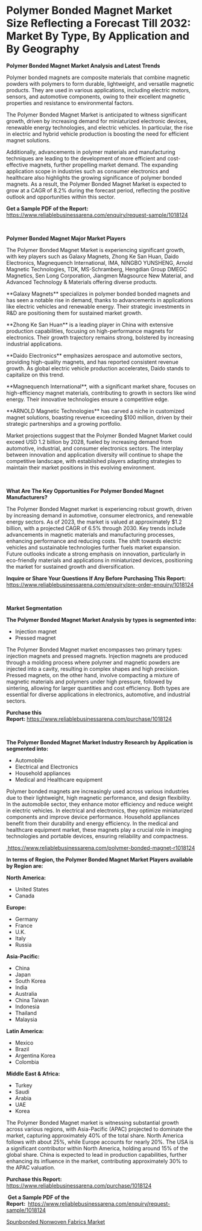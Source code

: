 <p><h1>Polymer Bonded Magnet Market Size Reflecting a Forecast Till 2032: Market By Type, By Application and By Geography</h1></p><p><strong>Polymer Bonded Magnet Market Analysis and Latest Trends</strong></p>
<p><p>Polymer bonded magnets are composite materials that combine magnetic powders with polymers to form durable, lightweight, and versatile magnetic products. They are used in various applications, including electric motors, sensors, and automotive components, owing to their excellent magnetic properties and resistance to environmental factors. </p><p>The Polymer Bonded Magnet Market is anticipated to witness significant growth, driven by increasing demand for miniaturized electronic devices, renewable energy technologies, and electric vehicles. In particular, the rise in electric and hybrid vehicle production is boosting the need for efficient magnet solutions. </p><p>Additionally, advancements in polymer materials and manufacturing techniques are leading to the development of more efficient and cost-effective magnets, further propelling market demand. The expanding application scope in industries such as consumer electronics and healthcare also highlights the growing significance of polymer bonded magnets. As a result, the Polymer Bonded Magnet Market is expected to grow at a CAGR of 8.2% during the forecast period, reflecting the positive outlook and opportunities within this sector.</p></p>
<p><strong>Get a Sample PDF of the Report:&nbsp;</strong> <a href="https://www.reliablebusinessarena.com/enquiry/request-sample/1018124?utm_campaign=2987&utm_medium=2&utm_source=Github&utm_content=ia&utm_term=21032025&utm_id=polymer-bonded-magnet">https://www.reliablebusinessarena.com/enquiry/request-sample/1018124</a></p>
<p>&nbsp;</p>
<p><strong>Polymer Bonded Magnet Major Market Players</strong></p>
<p><p>The Polymer Bonded Magnet Market is experiencing significant growth, with key players such as Galaxy Magnets, Zhong Ke San Huan, Daido Electronics, Magnequench International, IMA, NINGBO YUNSHENG, Arnold Magnetic Technologies, TDK, MS-Schramberg, Hengdian Group DMEGC Magnetics, Sen Long Corporation, Jiangmen Magsource New Material, and Advanced Technology & Materials offering diverse products.</p><p>**Galaxy Magnets** specializes in polymer bonded bonded magnets and has seen a notable rise in demand, thanks to advancements in applications like electric vehicles and renewable energy. Their strategic investments in R&D are positioning them for sustained market growth.</p><p>**Zhong Ke San Huan** is a leading player in China with extensive production capabilities, focusing on high-performance magnets for electronics. Their growth trajectory remains strong, bolstered by increasing industrial applications.</p><p>**Daido Electronics** emphasizes aerospace and automotive sectors, providing high-quality magnets, and has reported consistent revenue growth. As global electric vehicle production accelerates, Daido stands to capitalize on this trend.</p><p>**Magnequench International**, with a significant market share, focuses on high-efficiency magnet materials, contributing to growth in sectors like wind energy. Their innovative technologies ensure a competitive edge.</p><p>**ARNOLD Magnetic Technologies** has carved a niche in customized magnet solutions, boasting revenue exceeding $100 million, driven by their strategic partnerships and a growing portfolio.</p><p>Market projections suggest that the Polymer Bonded Magnet Market could exceed USD 1.2 billion by 2028, fueled by increasing demand from automotive, industrial, and consumer electronics sectors. The interplay between innovation and application diversity will continue to shape the competitive landscape, with established players adapting strategies to maintain their market positions in this evolving environment.</p></p>
<p>&nbsp;</p>
<p><strong>What Are The Key Opportunities For Polymer Bonded Magnet Manufacturers?</strong></p>
<p><p>The Polymer Bonded Magnet market is experiencing robust growth, driven by increasing demand in automotive, consumer electronics, and renewable energy sectors. As of 2023, the market is valued at approximately $1.2 billion, with a projected CAGR of 6.5% through 2030. Key trends include advancements in magnetic materials and manufacturing processes, enhancing performance and reducing costs. The shift towards electric vehicles and sustainable technologies further fuels market expansion. Future outlooks indicate a strong emphasis on innovation, particularly in eco-friendly materials and applications in miniaturized devices, positioning the market for sustained growth and diversification.</p></p>
<p><strong>Inquire or Share Your Questions If Any Before Purchasing This Report:</strong> <a href="https://www.reliablebusinessarena.com/enquiry/pre-order-enquiry/1018124?utm_campaign=2987&utm_medium=2&utm_source=Github&utm_content=ia&utm_term=21032025&utm_id=polymer-bonded-magnet">https://www.reliablebusinessarena.com/enquiry/pre-order-enquiry/1018124</a></p>
<p>&nbsp;</p>
<p><strong>Market Segmentation</strong></p>
<p><strong>The Polymer Bonded Magnet Market Analysis by types is segmented into:</strong></p>
<p><ul><li>Injection magnet</li><li>Pressed magnet</li></ul></p>
<p><p>The Polymer Bonded Magnet market encompasses two primary types: injection magnets and pressed magnets. Injection magnets are produced through a molding process where polymer and magnetic powders are injected into a cavity, resulting in complex shapes and high precision. Pressed magnets, on the other hand, involve compacting a mixture of magnetic materials and polymers under high pressure, followed by sintering, allowing for larger quantities and cost efficiency. Both types are essential for diverse applications in electronics, automotive, and industrial sectors.</p></p>
<p><strong>Purchase this Report:&nbsp;</strong><a href="https://www.reliablebusinessarena.com/purchase/1018124?utm_campaign=2987&utm_medium=2&utm_source=Github&utm_content=ia&utm_term=21032025&utm_id=polymer-bonded-magnet">https://www.reliablebusinessarena.com/purchase/1018124</a></p>
<p>&nbsp;</p>
<p><strong>The Polymer Bonded Magnet Market Industry Research by Application is segmented into:</strong></p>
<p><ul><li>Automobile</li><li>Electrical and Electronics</li><li>Household appliances</li><li>Medical and Healthcare equipment</li></ul></p>
<p><p>Polymer bonded magnets are increasingly used across various industries due to their lightweight, high magnetic performance, and design flexibility. In the automobile sector, they enhance motor efficiency and reduce weight in electric vehicles. In electrical and electronics, they optimize miniaturized components and improve device performance. Household appliances benefit from their durability and energy efficiency. In the medical and healthcare equipment market, these magnets play a crucial role in imaging technologies and portable devices, ensuring reliability and compactness.</p></p>
<p><a href="https://www.reliablebusinessarena.com/polymer-bonded-magnet-r1018124?utm_campaign=2987&utm_medium=2&utm_source=Github&utm_content=ia&utm_term=21032025&utm_id=polymer-bonded-magnet">&nbsp;https://www.reliablebusinessarena.com/polymer-bonded-magnet-r1018124</a></p>
<p><strong>In terms of Region, the Polymer Bonded Magnet Market Players available by Region are:</strong></p>
<p>
    <p> <strong> North America: </strong>
        <ul>
            <li>United States</li>
            <li>Canada</li>
        </ul>
        </p> 
    <p> <strong> Europe: </strong>
        <ul>
            <li>Germany</li>
            <li>France</li>
            <li>U.K.</li>
            <li>Italy</li>
            <li>Russia</li>
        </ul>
        </p> 
    <p> <strong> Asia-Pacific: </strong>
        <ul>
            <li>China</li>
            <li>Japan</li>
            <li>South Korea</li>
            <li>India</li>
            <li>Australia</li>
            <li>China Taiwan</li>
            <li>Indonesia</li>
            <li>Thailand</li>
            <li>Malaysia</li>
        </ul>
        </p> 
    <p> <strong> Latin America: </strong>
        <ul>
            <li>Mexico</li>
            <li>Brazil</li>
            <li>Argentina Korea</li>
            <li>Colombia</li>
        </ul>
        </p> 
    <p> <strong> Middle East & Africa: </strong>
        <ul>
            <li>Turkey</li>
            <li>Saudi</li>
            <li>Arabia</li>
            <li>UAE</li>
            <li>Korea</li>
        </ul>
    </p>
    </p>
<p><p>The Polymer Bonded Magnet market is witnessing substantial growth across various regions, with Asia-Pacific (APAC) projected to dominate the market, capturing approximately 40% of the total share. North America follows with about 25%, while Europe accounts for nearly 20%. The USA is a significant contributor within North America, holding around 15% of the global share. China is expected to lead in production capabilities, further enhancing its influence in the market, contributing approximately 30% to the APAC valuation.</p></p>
<p><strong>Purchase this Report: </strong><a href="https://www.reliablebusinessarena.com/purchase/1018124?utm_campaign=2987&utm_medium=2&utm_source=Github&utm_content=ia&utm_term=21032025&utm_id=polymer-bonded-magnet">https://www.reliablebusinessarena.com/purchase/1018124</a></p>
<p>&nbsp;<strong>Get a Sample PDF of the Report:&nbsp;&nbsp;</strong><a href="https://www.reliablebusinessarena.com/enquiry/request-sample/1018124?utm_campaign=2987&utm_medium=2&utm_source=Github&utm_content=ia&utm_term=21032025&utm_id=polymer-bonded-magnet">https://www.reliablebusinessarena.com/enquiry/request-sample/1018124</a></p>
<p><strong></strong></p>
<p><p><a href="https://github.com/elvutedipela/Market-Research-Report-List-1/blob/main/spunbonded-nonwoven-fabrics-market.md?utm_campaign=2987&utm_medium=2&utm_source=Github&utm_content=ia&utm_term=21032025&utm_id=polymer-bonded-magnet">Spunbonded Nonwoven Fabrics Market</a></p></p>